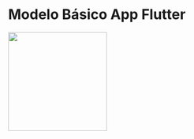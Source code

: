 # Modelo Básico App Flutter

<img src="https://github.com/marcusvsolivera/senac/blob/master/aulasThiago/aula4/Screenshot_1560966486.png" width="200">
